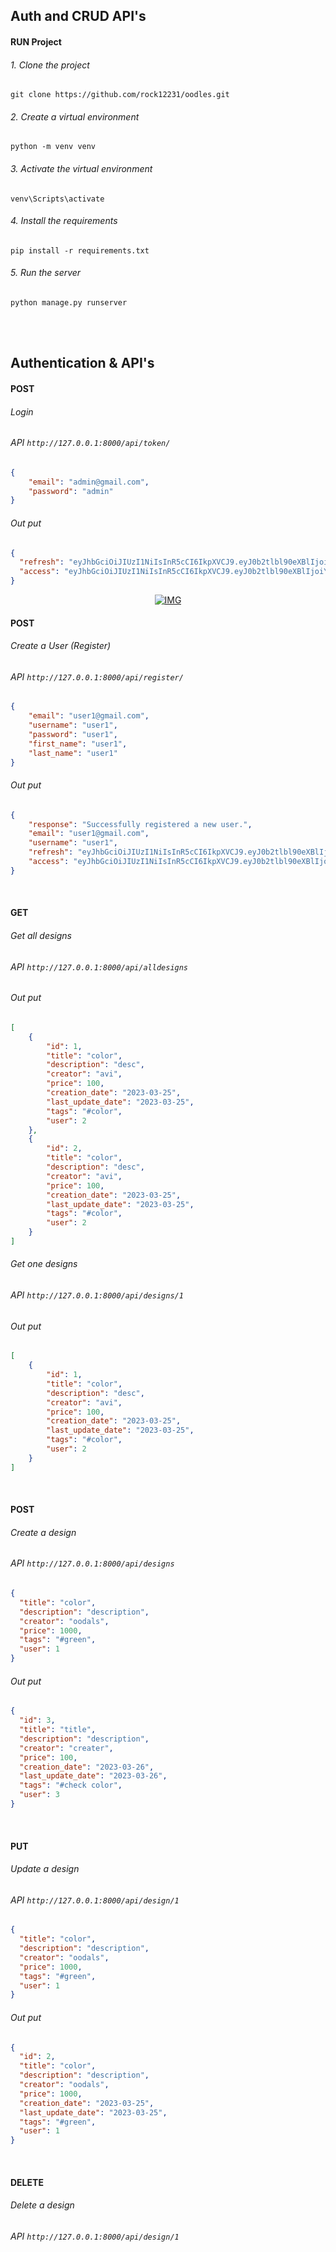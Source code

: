 ## Auth and CRUD API's

#### RUN Project
###### 1. Clone the project
```git clone https://github.com/rock12231/oodles.git```
###### 2. Create a virtual environment
```python -m venv venv```
###### 3. Activate the virtual environment
```venv\Scripts\activate```
###### 4. Install the requirements
```pip install -r requirements.txt```
###### 5. Run the server
```python manage.py runserver```

<br>
<br>

## Authentication & API's
#### POST
###### Login
###### API ```http://127.0.0.1:8000/api/token/```
```json
{
    "email": "admin@gmail.com",
    "password": "admin"
}
 ```
###### Out put

```json
{
  "refresh": "eyJhbGciOiJIUzI1NiIsInR5cCI6IkpXVCJ9.eyJ0b2tlbl90eXBlIjoicmVmcmVzaCIsImV4cCI6MTY3OTg0MjMyMSwiaWF0IjoxNjc5NzU1OTIxLCJqdGkiOiJkN2JlZWM4MThjYzY0ZTU5OTFlMWY3NzQzYWY2NDFhMiIsInVzZXJfaWQiOjN9.rhTvXyRqaOPdHdrUlbgypkXO0uk-Hv5IE1604QkSuxQ",
  "access": "eyJhbGciOiJIUzI1NiIsInR5cCI6IkpXVCJ9.eyJ0b2tlbl90eXBlIjoiYWNjZXNzIiwiZXhwIjoxNjc5NzU2MjIxLCJpYXQiOjE2Nzk3NTU5MjEsImp0aSI6Ijc5ZThkZmM3OTJlMTQyYzRiYTA3OGIxYmRiZjliY2MyIiwidXNlcl9pZCI6M30.XFTQQHuWAHVQq2vqE80bVS9w3AH-ll_iahdfQf6Hmek"
}
```
<p align="center">
<a href="https://github.com/rock12231/oodles/blob/master/Screenshorts/login.png"><img src="https://github.com/rock12231/oodles/blob/master/Screenshorts/login.png" alt="IMG"></a>
</p>

#### POST
###### Create a User (Register)
###### API ```http://127.0.0.1:8000/api/register/```

```json  
{
    "email": "user1@gmail.com",
    "username": "user1",
    "password": "user1",
    "first_name": "user1",
    "last_name": "user1"
}
  ```

###### Out put
```json
{
    "response": "Successfully registered a new user.",
    "email": "user1@gmail.com",
    "username": "user1",
    "refresh": "eyJhbGciOiJIUzI1NiIsInR5cCI6IkpXVCJ9.eyJ0b2tlbl90eXBlIjoicmVmcmVzaCIsImV4cCI6MTY3OTg0MjE1MCwiaWF0IjoxNjc5NzU1NzUwLCJqdGkiOiI4NzVlOWM3YjVhNTI0NGM5OTQwNDg5Yjk3Y2ZiYWU3NCIsInVzZXJfaWQiOjR9.TA-EnzA8_RhzncMNKmQl9NQj8pNRz9PxJ3GFKEbyqes",
    "access": "eyJhbGciOiJIUzI1NiIsInR5cCI6IkpXVCJ9.eyJ0b2tlbl90eXBlIjoiYWNjZXNzIiwiZXhwIjoxNjc5NzU2MDUwLCJpYXQiOjE2Nzk3NTU3NTAsImp0aSI6ImQyNjcyODhlODRmYTQxYWRiNGIzODc3MjM2MjI5NWU1IiwidXNlcl9pZCI6NH0.ZRrSzIDlUqABI8i0n9prnlC9RXU1dJa6mPwgup3mlok"
}
 ```

<br>

#### GET
###### Get all designs
###### API ```http://127.0.0.1:8000/api/alldesigns```
###### Out put
```json  
[
    {
        "id": 1,
        "title": "color",
        "description": "desc",
        "creator": "avi",
        "price": 100,
        "creation_date": "2023-03-25",
        "last_update_date": "2023-03-25",
        "tags": "#color",
        "user": 2
    },
    {
        "id": 2,
        "title": "color",
        "description": "desc",
        "creator": "avi",
        "price": 100,
        "creation_date": "2023-03-25",
        "last_update_date": "2023-03-25",
        "tags": "#color",
        "user": 2
    }
] 
  ```

###### Get one designs
###### API ```http://127.0.0.1:8000/api/designs/1```
###### Out put
```json  
[
    {
        "id": 1,
        "title": "color",
        "description": "desc",
        "creator": "avi",
        "price": 100,
        "creation_date": "2023-03-25",
        "last_update_date": "2023-03-25",
        "tags": "#color",
        "user": 2
    }
] 
  ```

<br>

#### POST
###### Create a design
###### API ```http://127.0.0.1:8000/api/designs```

```json  
{
  "title": "color",
  "description": "description",
  "creator": "oodals",
  "price": 1000,
  "tags": "#green",
  "user": 1
}
  ```
###### Out put	

```json  
{
  "id": 3,
  "title": "title",
  "description": "description",
  "creator": "creater",
  "price": 100,
  "creation_date": "2023-03-26",
  "last_update_date": "2023-03-26",
  "tags": "#check color",
  "user": 3
}
 ```

<br>

#### PUT
###### Update a design
###### API ```http://127.0.0.1:8000/api/design/1```
    
```json  
{
  "title": "color",
  "description": "description",
  "creator": "oodals",
  "price": 1000,
  "tags": "#green",
  "user": 1
}
  ```

###### Out put
```json
{
  "id": 2,
  "title": "color",
  "description": "description",
  "creator": "oodals",
  "price": 1000,
  "creation_date": "2023-03-25",
  "last_update_date": "2023-03-25",
  "tags": "#green",
  "user": 1
}
 ```

<br>

#### DELETE
###### Delete a design
###### API ```http://127.0.0.1:8000/api/design/1```

